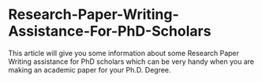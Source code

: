 # Research-Paper-Writing-Assistance-For-PhD-Scholars
This article will give you some information about some Research Paper Writing assistance for PhD scholars which can be very handy when you are making an academic paper for your Ph.D. Degree.
